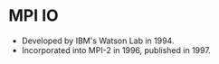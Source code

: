 

# MPI IO 

* Developed by IBM's Watson Lab in 1994.
* Incorporated into MPI-2 in 1996, published in 1997.


